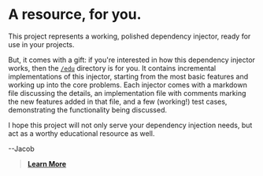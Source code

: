 # A resource, for you.

This project represents a working, polished dependency injector, ready for use
in your projects.

But, it comes with a gift: if you're interested in how this dependency injector
works, then the [`/edu`](./edu/START_HERE.md) directory is for you. It contains
incremental implementations of this injector, starting from the most basic
features and working up into the core problems. Each injector comes with a
markdown file discussing the details, an implementation file with comments
marking the new features added in that file, and a few (working!) test cases,
demonstrating the functionality being discussed.

I hope this project will not only serve your dependency injection needs, but act
as a worthy educational resource as well.

--Jacob

> [**Learn More**](./edu/START_HERE.md)
